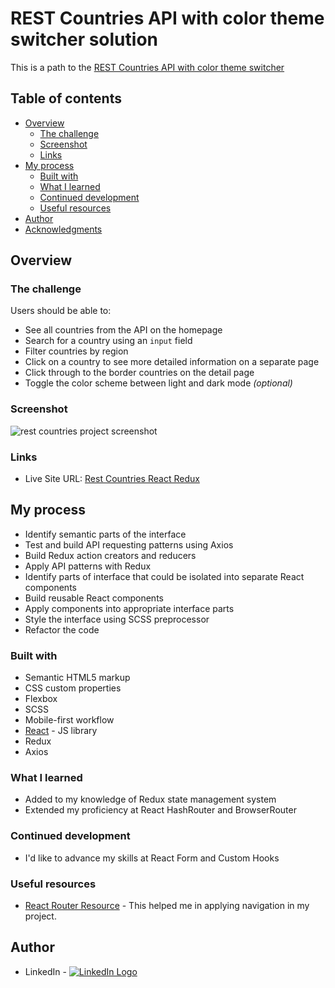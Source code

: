 # REST Countries API with color theme switcher solution

This is a path to the [REST Countries API with color theme switcher](https://rest-countries-react-redux.netlify.app/)

## Table of contents

- [Overview](#overview)
  - [The challenge](#the-challenge)
  - [Screenshot](#screenshot)
  - [Links](#links)
- [My process](#my-process)
  - [Built with](#built-with)
  - [What I learned](#what-i-learned)
  - [Continued development](#continued-development)
  - [Useful resources](#useful-resources)
- [Author](#author)
- [Acknowledgments](#acknowledgments)

## Overview

### The challenge

Users should be able to:

- See all countries from the API on the homepage
- Search for a country using an `input` field
- Filter countries by region
- Click on a country to see more detailed information on a separate page
- Click through to the border countries on the detail page
- Toggle the color scheme between light and dark mode *(optional)*

### Screenshot
![rest countries project screenshot](https://user-images.githubusercontent.com/101958139/190522030-d8ae1e33-4784-444b-a01e-2a464f9b5dba.png)

### Links

- Live Site URL: [Rest Countries React Redux](https://rest-countries-react-redux.netlify.app)

## My process

- Identify semantic parts of the interface
- Test and build API requesting patterns using Axios
- Build Redux action creators and reducers
- Apply API patterns with Redux
- Identify parts of interface that could be isolated into separate React components
- Build reusable React components
- Apply components into appropriate interface parts
- Style the interface using SCSS preprocessor
- Refactor the code

### Built with

- Semantic HTML5 markup
- CSS custom properties
- Flexbox
- SCSS
- Mobile-first workflow
- [React](https://reactjs.org/) - JS library
- Redux
- Axios

### What I learned

- Added to my knowledge of Redux state management system
- Extended my proficiency at React HashRouter and BrowserRouter

### Continued development

- I'd like to advance my skills at React Form and Custom Hooks

### Useful resources

- [React Router Resource](https://github.com/remix-run/react-router) - This helped me in applying navigation in my project.


## Author

- LinkedIn - <a href="https://www.linkedin.com/in/vadim-fthv/">![LinkedIn Logo](https://user-images.githubusercontent.com/101958139/189750228-d0c111e2-6d7f-4fe7-8bb2-dbc13b28991e.png "LinkedIn")
</a>
